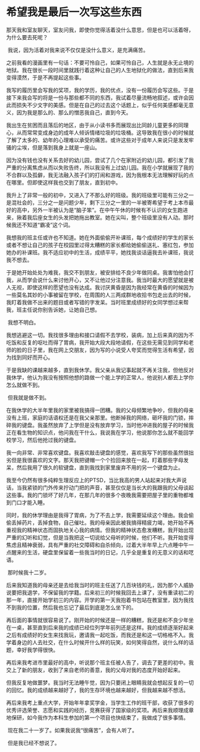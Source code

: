 # 希望我是最后一次写这些东西

​	那天我和室友聊天，室友问我，即使你觉得活着没什么意思，但是也可以活着呀，为什么要去死呢？

​	我说，因为活着对我来说不仅仅是没什么意义，是充满痛苦。

​	之前我看的漫画里有一句话：不要可怜自己，如果可怜自己，人生就是永无止境的地狱。我在很长一段时间里就践行着这种让自己的人生地狱化的做法，直到后来我变得漠然，于是不再提起这些事。

​	我写的履历里会写我的奖项，我的学历，我的优点，没有一份履历会写这些。于是接下来我会写的将是一份与那些都不同的东西，我试着尽量流畅地叙述，或许会因此而损失不少文字的美感。但是在自己的过去这个话题上，似乎任何美感都毫无意义，因为我是那么的、那么的憎恶我自己，直到今天。

​	我出生在贫困而且落后的地区，由于从小读书多而展现出比同龄儿童更多的同理心，从而常常变成身边的成年人倾诉情绪垃圾的垃圾桶。这导致我在很小的时候就了解了太多的、幼年的心理难以承受的痛苦。或许这些对于成年人来说只是发发牢骚的尘埃，但是落到我身上就是一座山。

​	因为没有钱也没有关系去好的幼儿园，尝试了几个在家附近的幼儿园，都引发了我严重的分离焦虑从而以失败告终，所以我没有上过幼儿园。我在小学就展现了我的不合群以及孤僻，我无法融入孩子们的打闹和游戏，因为我根本无法理解好玩的点在哪里。但即使这样我也交到了朋友，直到初中。

​	我升上了非常一般的初中，又进入了不那么好的班级。我的班级里可能有三分之一是混社会的，三分之一是问题少年，剩下三分之一里的一半被寄希望于考上本市最好的高中，另外一半被认为是“脑子笨”。在中午午休的时候有不认识的女生跑进来，揪着我后座女生的头发把她拖出教室。她在尖叫，整个班级里没有人动。那时候我还不知道“霸凌”这个词。

​	我想我的班主任或许也不知道。她在外面偷偷开补课班，每个成绩好的学生的家长或者不想让自己的孩子在校园里过得太糟糕的家长都给她偷偷送礼、塞红包，参加她办的补课班。我不适应初中的生活，成绩平平，她找我谈话逼我去补课班，我说我不想去。

​	于是她开始处处为难我，我交不到朋友，被安排给不良少年做同桌。我害怕他会打我，从而学会说什么来讨他开心，又不让他过分注意我。我当时最大的愿望就是被人无视，即使这样的愿望也没有达成。我讨厌黄昏是因为我经常在黄昏的时候因为一些莫名其妙的小事被留在学校，在周围的人三两成群地收拾书包走出去的时候，我盯着我做不出来的题目或者写错的字发呆。当时班里成绩好的女同学想过来帮我，班主任说你别告诉她，让她自己想。

​	我想不明白。

​	我想逃避这一切。我找很多理由和接口请假不去学校，装病，加上后来真的因为不吃饭和反复的呕吐而得了胃病，我开始大段大段地请假，在这些无需见到同学和老师的脸的日子里，我在网上交朋友，因为写的小说受人夸奖而觉得生活有希望，因为找到同好而开心。

​	于是我缺的课越来越多，直到我休学。我父亲从我记事起就不再关注我，但他反对我休学，他认为我没有按照他想的路做一个能上学的正常人，他说别人都去上学你怎么就做不到。

​	但我就是做不到。

​	在我休学的大半年里我的家里被我搞得一团糟。我的父母频繁地争吵，但我的母亲没有上班，家庭的话语权还是在我父亲那里。他断掉我的网络，砸坏我的门锁，摔碎我的键盘。我虽然放弃了上学但是没有放弃学习，当时他冲进我的屋子的时候我正在看生物的知识点，他问我在干什么，我说我在学习，他说那你怎么就不能回学校学习，然后他抢过我的键盘。

​	我一向非常、非常喜欢键盘。我喜欢敲击键盘的感觉，喜欢我写下的那些虽然很拙劣但是我很喜欢的文字。那天我把键帽一个个捡回来放在一起，盯着那些字母发呆，然后我用了很久的软键盘，直到我找到家里废弃不用的另一个键盘为止。

​	我至今仍然有很多纯粹生理反应上的PTSD，当比我高的男人站起来对我大声说话，当我紧锁的门外传来拧动门把的声音，甚至仅仅是当长大的我跟我的父母谈起这些事。我的门锁坏了好几年，在那几年的很多个夜晚我需要把屋子里的重物都堆到门口才能入睡。

​	同时，我的休学理由是我得了胃病，为了不去上学，我需要延续这个理由。我会偷偷丢掉药片，丢掉食物，自己催吐。我的母亲因此被我搞得精疲力竭，她开始不再重视我的精神状态而固执地关心我的病情。但我的精神状态愈发糟糕，我开始出现严重的幻听和幻觉，但是当我把这一切说给父母听的时候，他们不听。我开始变得焦虑且精神衰弱，具有严重的社交障碍和自杀倾向，过着大半年早上六点睡中午一点醒来的生活，硬盘里保留着一些我当时的日记，几乎全是重复的无意义的话和呓语。

​	那时候我十二岁。

​	后来我知道我的母亲还是去给我当时的班主任送了几百块钱的礼，因为那个人威胁说要把我退学，不保留我的学籍。后来初三的时候我回去上课了，没有重读初二的那一年，直接开始学初三的内容。开学的第一天我抱着书包站在教室里，因为我找不到我的位置，然后我也忘记了最后到底是怎么坐下的。

​	再后面的事情就很容易说了。刚开始的时候还是一样的糟糕，我还是和不良少年坐在一桌，甚至直到后来我的成绩已经位列学年前列还是这样。我的成绩逐渐好起来之后有成绩好的女生来找我玩，邀请我一起吃饭，而我还是和这一切格格不入。我学着身边的人去社交，在什么时候开什么样的玩笑，如何笑得自然，说什么样的话题，幸好我学得很快。

​	再后来我考进市里最好的高中，听说那个班主任被人告了，调去了更差的初中。我交上了新的朋友，收到了来自老师的善意，我的父母对我的态度开始好起来。

​	但我反复地做噩梦。我当时无法睡午觉，因为只要闭上眼睛我就会想起反复的一切的回忆。我的成绩越来越好了，我的生存环境也越来越好，但我越来越不想活。

​	再后来我考上重点大学，开始年年拿奖学金，当学生工作的班干部，收获了很多的优秀评选荣誉、志愿和实践的经历，竞赛获得了国家级的奖项。再后来我顺理成章地保研，如今我作为本科生参加的第一个项目也快结束了，我做成了很多事情。

​	现在我二十一岁了。如果我说我“很痛苦”，会有人听了。

​	但是我已经不想说了。